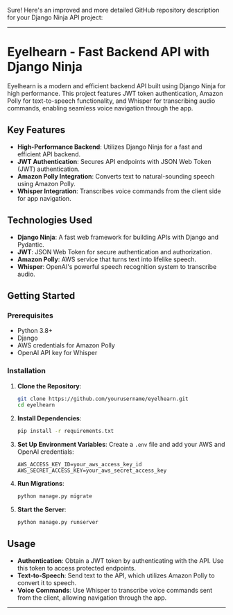 Sure! Here's an improved and more detailed GitHub repository description for your Django Ninja API project:

---

# Eyelhearn - Fast Backend API with Django Ninja

Eyelhearn is a modern and efficient backend API built using Django Ninja for high performance. This project features JWT token authentication, Amazon Polly for text-to-speech functionality, and Whisper for transcribing audio commands, enabling seamless voice navigation through the app.

## Key Features

- **High-Performance Backend**: Utilizes Django Ninja for a fast and efficient API backend.
- **JWT Authentication**: Secures API endpoints with JSON Web Token (JWT) authentication.
- **Amazon Polly Integration**: Converts text to natural-sounding speech using Amazon Polly.
- **Whisper Integration**: Transcribes voice commands from the client side for app navigation.

## Technologies Used

- **Django Ninja**: A fast web framework for building APIs with Django and Pydantic.
- **JWT**: JSON Web Token for secure authentication and authorization.
- **Amazon Polly**: AWS service that turns text into lifelike speech.
- **Whisper**: OpenAI's powerful speech recognition system to transcribe audio.

## Getting Started

### Prerequisites

- Python 3.8+
- Django
- AWS credentials for Amazon Polly
- OpenAI API key for Whisper

### Installation

1. **Clone the Repository**:
    ```bash
    git clone https://github.com/yourusername/eyelhearn.git
    cd eyelhearn
    ```

2. **Install Dependencies**:
    ```bash
    pip install -r requirements.txt
    ```

3. **Set Up Environment Variables**:
    Create a `.env` file and add your AWS and OpenAI credentials:
    ```env
    AWS_ACCESS_KEY_ID=your_aws_access_key_id
    AWS_SECRET_ACCESS_KEY=your_aws_secret_access_key
    ```

4. **Run Migrations**:
    ```bash
    python manage.py migrate
    ```

5. **Start the Server**:
    ```bash
    python manage.py runserver
    ```

## Usage

- **Authentication**: Obtain a JWT token by authenticating with the API. Use this token to access protected endpoints.
- **Text-to-Speech**: Send text to the API, which utilizes Amazon Polly to convert it to speech.
- **Voice Commands**: Use Whisper to transcribe voice commands sent from the client, allowing navigation through the app.


---

